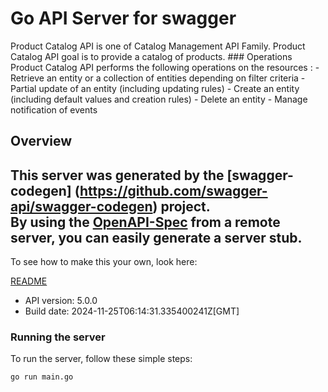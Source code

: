 # Go API Server for swagger

Product Catalog API is one of Catalog Management API Family. Product Catalog API goal is to provide a catalog of products.  ### Operations Product Catalog API performs the following operations on the resources : - Retrieve an entity or a collection of entities depending on filter criteria - Partial update of an entity (including updating rules) - Create an entity (including default values and creation rules) - Delete an entity - Manage notification of events

## Overview
This server was generated by the [swagger-codegen]
(https://github.com/swagger-api/swagger-codegen) project.  
By using the [OpenAPI-Spec](https://github.com/OAI/OpenAPI-Specification) from a remote server, you can easily generate a server stub.  
-

To see how to make this your own, look here:

[README](https://github.com/swagger-api/swagger-codegen/blob/master/README.md)

- API version: 5.0.0
- Build date: 2024-11-25T06:14:31.335400241Z[GMT]


### Running the server
To run the server, follow these simple steps:

```
go run main.go
```

